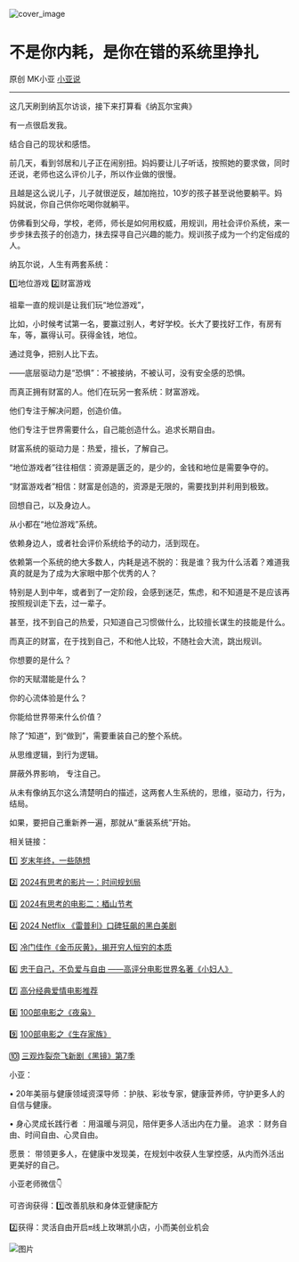 ![cover_image](https://mmbiz.qpic.cn/mmbiz_jpg/A8SKDch4cJHKAJic9FcDdem9nR7zcAw8PFMicBCxWP7JZ8uUJODAB74MoETDW8mNtIL7alo1qEO7cgCUqauTzcSg/0?wx_fmt=jpeg)

#  不是你内耗，是你在错的系统里挣扎

原创  MK小亚  [ 小亚说 ](javascript:void\(0\);)

__ _ _ _ _

这几天刷到纳瓦尔访谈，接下来打算看《纳瓦尔宝典》

有一点很启发我。

结合自己的现状和感悟。

  

前几天，看到邻居和儿子正在闹别扭。妈妈要让儿子听话，按照她的要求做，同时还说，老师也这么评价儿子，所以作业做的很慢。

且越是这么说儿子，儿子就很逆反，越加拖拉，10岁的孩子甚至说他要躺平。妈妈就说，你自己供你吃喝你就躺平。

  

仿佛看到父母，学校，老师，师长是如何用权威，用规训，用社会评价系统，来一步步抹去孩子的创造力，抹去探寻自己兴趣的能力。规训孩子成为一个约定俗成的人。

  

  

纳瓦尔说，人生有两套系统：

1️⃣地位游戏 2️⃣财富游戏

  

祖辈一直的规训是让我们玩“地位游戏”，

比如，小时候考试第一名，要赢过别人，考好学校。长大了要找好工作，有房有车，等，赢得认可。获得金钱，地位。

  

通过竞争，把别人比下去。

  

——底层驱动力是“恐惧”：不被接纳，不被认可，没有安全感的恐惧。

  

  

而真正拥有财富的人。他们在玩另一套系统：财富游戏。

他们专注于解决问题，创造价值。

他们专注于世界需要什么，自己能创造什么。追求长期自由。

  

财富系统的驱动力是：热爱，擅长，了解自己。

  

“地位游戏者”往往相信：资源是匮乏的，是少的，金钱和地位是需要争夺的。

  

“财富游戏者”相信：财富是创造的，资源是无限的，需要找到并利用到极致。

  

  

回想自己，以及身边人。

从小都在“地位游戏”系统。

依赖身边人，或者社会评价系统给予的动力，活到现在。

  

依赖第一个系统的绝大多数人，内耗是逃不脱的：我是谁？我为什么活着？难道我真的就是为了成为大家眼中那个优秀的人？

  

特别是人到中年，或者到了一定阶段，会感到迷茫，焦虑，和不知道是不是应该再按照规训走下去，过一辈子。

  

甚至，找不到自己的热爱，只知道自己习惯做什么，比较擅长谋生的技能是什么。

  

  

而真正的财富，在于找到自己，不和他人比较，不随社会大流，跳出规训。

你想要的是什么？

你的天赋潜能是什么？

你的心流体验是什么？

你能给世界带来什么价值？

  

除了“知道”，到“做到”，需要重装自己的整个系统。

从思维逻辑，到行为逻辑。

屏蔽外界影响，  专注自己。

  

从未有像纳瓦尔这么清楚明白的描述，这两套人生系统的，思维，驱动力，行为，结局。

  

如果，要把自己重新养一遍，那就从“重装系统”开始。

  

  

  

相关链接：

1️⃣ [ 岁末年终，一些随想
](https://mp.weixin.qq.com/s?__biz=MzUxNDAwNTk0MQ==&mid=2247485973&idx=1&sn=7fb4a379959e6b9e4c8a26e15406adc9&scene=21#wechat_redirect)  

2️⃣ [ 2024有思考的影片一：时间规划局
](https://mp.weixin.qq.com/s?__biz=MzUxNDAwNTk0MQ==&mid=2247485984&idx=1&sn=c6cb9400a3298e1a84249b04a82c717b&scene=21#wechat_redirect)  

3️⃣ [ 2024有思考的电影二：梄山节考
](https://mp.weixin.qq.com/s?__biz=MzUxNDAwNTk0MQ==&mid=2247485988&idx=1&sn=27da54db30abd4ed7e3cb66e453f5408&scene=21#wechat_redirect)  

4️⃣  [ 2024 Netflix 《雷普利》口碑狂飙的黑白美剧
](https://mp.weixin.qq.com/s?__biz=MzUxNDAwNTk0MQ==&mid=2247485202&idx=1&sn=00f63ab97ca349815dae72e9e59454b6&scene=21#wechat_redirect)  

5️⃣ [ 冷门佳作《金币灰黄》，揭开穷人恒穷的本质
](https://mp.weixin.qq.com/s?__biz=MzUxNDAwNTk0MQ==&mid=2247485030&idx=1&sn=67c99dc63d974f62f49ab281059aa1d5&scene=21#wechat_redirect)  

6️⃣  [ 忠于自己，不负爱与自由 ——高评分电影世界名著《小妇人》
](https://mp.weixin.qq.com/s?__biz=MzUxNDAwNTk0MQ==&mid=2247485026&idx=1&sn=05ab95b32468fd5cd68855e80a0c22b4&scene=21#wechat_redirect)  

7️⃣ [ 高分经典爱情电影推荐
](https://mp.weixin.qq.com/s?__biz=MzUxNDAwNTk0MQ==&mid=2247485010&idx=1&sn=51e71fc9cb8a3234e6c03a3f98bd4e73&scene=21#wechat_redirect)  

8️⃣  [ 100部电影之《夜枭》
](https://mp.weixin.qq.com/s?__biz=MzUxNDAwNTk0MQ==&mid=2247484891&idx=1&sn=86c003f4dfc7c910793c627d1c546831&scene=21#wechat_redirect)  

9️⃣  [ 100部电影之《生存家族》
](https://mp.weixin.qq.com/s?__biz=MzUxNDAwNTk0MQ==&mid=2247484700&idx=1&sn=4a697449d89a4953e36683bc37195762&scene=21#wechat_redirect)  

🔟  [ 三观炸裂奈飞新剧《黑镜》第7季
](https://mp.weixin.qq.com/s?__biz=MzUxNDAwNTk0MQ==&mid=2247486086&idx=1&sn=71c3fd4e65e48864307c9f3189ea6c28&scene=21#wechat_redirect)

  

  

小亚：

•  20年美丽与健康领域资深导师  ：护肤、彩妆专家，健康营养师，守护更多人的自信与健康。

•  身心灵成长践行者  ：用温暖与洞见，陪伴更多人活出内在力量。  追求  ：财务自由、时间自由、心灵自由。

愿景：  带领更多人，在健康中发现美，在规划中收获人生掌控感，从内而外活出更美好的自己。

  

  

小亚老师微信👇

可咨询获得：1️⃣改善肌肤和身体亚健康配方

2️⃣获得：灵活自由开启🔛线上玫琳凯小店，小而美创业机会

  

![图片](https://mmbiz.qpic.cn/mmbiz_jpg/A8SKDch4cJGD7Sr7ibmaFKZva7YuhmGrH0ZTJClNRU6dTB0BNCNYBaKcExXxwG2Wp0nF0miaYKFPhpibQAUfNgVTQ/640?wx_fmt=jpeg)

